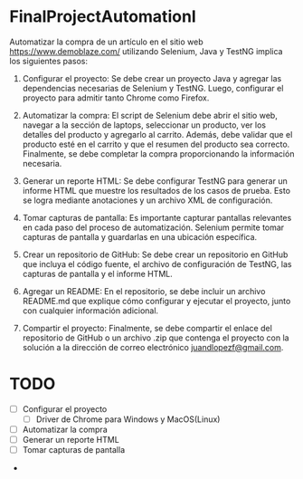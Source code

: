 # FinalProjectAutomationI

Automatizar la compra de un artículo en el sitio web https://www.demoblaze.com/ utilizando Selenium, Java y TestNG implica los siguientes pasos:

1. Configurar el proyecto: Se debe crear un proyecto Java y agregar las dependencias necesarias de Selenium y TestNG. Luego, configurar el proyecto para admitir tanto Chrome como Firefox.

2. Automatizar la compra: El script de Selenium debe abrir el sitio web, navegar a la sección de laptops, seleccionar un producto, ver los detalles del producto y agregarlo al carrito. Además, debe validar que el producto esté en el carrito y que el resumen del producto sea correcto. Finalmente, se debe completar la compra proporcionando la información necesaria.

3. Generar un reporte HTML: Se debe configurar TestNG para generar un informe HTML que muestre los resultados de los casos de prueba. Esto se logra mediante anotaciones y un archivo XML de configuración.

4. Tomar capturas de pantalla: Es importante capturar pantallas relevantes en cada paso del proceso de automatización. Selenium permite tomar capturas de pantalla y guardarlas en una ubicación específica.

5. Crear un repositorio de GitHub: Se debe crear un repositorio en GitHub que incluya el código fuente, el archivo de configuración de TestNG, las capturas de pantalla y el informe HTML.

6. Agregar un README: En el repositorio, se debe incluir un archivo README.md que explique cómo configurar y ejecutar el proyecto, junto con cualquier información adicional.

7. Compartir el proyecto: Finalmente, se debe compartir el enlace del repositorio de GitHub o un archivo .zip que contenga el proyecto con la solución a la dirección de correo electrónico juandlopezf@gmail.com.

# TODO

- [ ] Configurar el proyecto
  - [ ] Driver de Chrome para Windows y MacOS(Linux)
- [ ] Automatizar la compra
- [ ] Generar un reporte HTML
- [ ] Tomar capturas de pantalla
- 